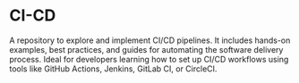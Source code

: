 # CI-CD
A repository to explore and implement CI/CD pipelines. It includes hands-on examples, best practices, and guides for automating the software delivery process. Ideal for developers learning how to set up CI/CD workflows using tools like GitHub Actions, Jenkins, GitLab CI, or CircleCI.
